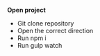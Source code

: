 **Open project**<br>
* Git clone repository
* Open the correct direction
* Run npm i
* Run gulp watch

